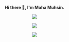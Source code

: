  <div align="center">
  
<strong> Hi there 👋, I'm Moha Muhsin. <br/>
 
<!--<u>The Go-to Developer Who Gets Things done.</u> </strong> -->

![](https://komarev.com/ghpvc/?username=mohamuhsin)

![](https://github-readme-stats.vercel.app/api?username=mohamuhsin&theme=highcontrast&hide_border=false&include_all_commits=false&count_private=false)<br/>

<!--![](https://github-readme-streak-stats.herokuapp.com/?user=mohamuhsin&theme=highcontrast&hide_border=false)<br/> -->

![](https://github-readme-stats.vercel.app/api/top-langs/?username=mohamuhsin&theme=highcontrast&hide_border=false&include_all_commits=false&count_private=false&layout=compact)
</div>
